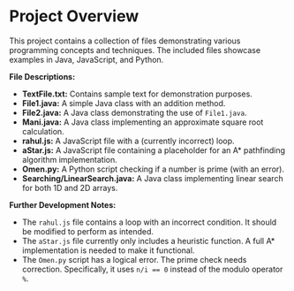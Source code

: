 # Project Overview

This project contains a collection of files demonstrating various programming concepts and techniques.  The included files showcase examples in Java, JavaScript, and Python.

**File Descriptions:**

* **TextFile.txt:** Contains sample text for demonstration purposes.
* **File1.java:** A simple Java class with an addition method.
* **File2.java:** A Java class demonstrating the use of `File1.java`.
* **Mani.java:** A Java class implementing an approximate square root calculation.
* **rahul.js:** A JavaScript file with a (currently incorrect) loop.
* **aStar.js:** A JavaScript file containing a placeholder for an A* pathfinding algorithm implementation.
* **Omen.py:** A Python script checking if a number is prime (with an error).
* **Searching/LinearSearch.java:** A Java class implementing linear search for both 1D and 2D arrays.

**Further Development Notes:**

* The `rahul.js` file contains a loop with an incorrect condition. It should be modified to perform as intended.
* The `aStar.js` file currently only includes a heuristic function. A full A* implementation is needed to make it functional. 
* The `Omen.py` script has a logical error. The prime check needs correction.  Specifically, it uses `n/i == 0` instead of the modulo operator `%`.